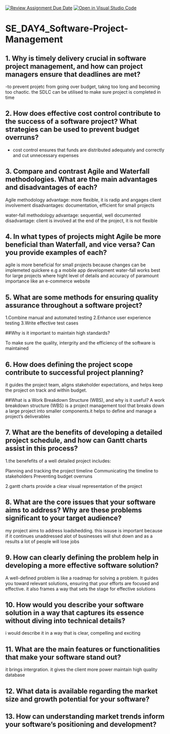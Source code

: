 [![Review Assignment Due Date](https://classroom.github.com/assets/deadline-readme-button-22041afd0340ce965d47ae6ef1cefeee28c7c493a6346c4f15d667ab976d596c.svg)](https://classroom.github.com/a/9pw6JKcu)
[![Open in Visual Studio Code](https://classroom.github.com/assets/open-in-vscode-2e0aaae1b6195c2367325f4f02e2d04e9abb55f0b24a779b69b11b9e10269abc.svg)](https://classroom.github.com/online_ide?assignment_repo_id=18456240&assignment_repo_type=AssignmentRepo)
# SE_DAY4_Software-Project-Management
## 1. Why is timely delivery crucial in software project management, and how can project managers ensure that deadlines are met?
-to prevent projetc from going over budget, takng too long and becoming too chaotic. the SDLC can be utilised to make sure project is completed in time
## 2. How does effective cost control contribute to the success of a software project? What strategies can be used to prevent budget overruns?
 - cost control ensures that funds are distributed adequately and correctly and cut unnecessary expenses
## 3. Compare and contrast Agile and Waterfall methodologies. What are the main advantages and disadvantages of each?

Agile methodology
advantage: more flexible, it is radip and angages client involvement
disadvantages: documentation, efficient for small projects

water-fall methodology
advantage: sequential, well documented
disadvantage: client is involved at the end of the project, it is not flexible

## 4. In what types of projects might Agile be more beneficial than Waterfall, and vice versa? Can you provide examples of each?
agile is more beneficial for small projects because changes can be implemeted quickere e.g a mobile app development
water-fall works best for large projects where hight level of details and accuracy of paramount importance like an e-commerce website

## 5. What are some methods for ensuring quality assurance throughout a software project? 

1.Combine manual and automated testing
2.Enhance user experience testing
3.Write effective test cases

##Why is it important to maintain high standards?

To make sure the quality, intergrity and the efficiency of the software is maintained

## 6. How does defining the project scope contribute to successful project planning? 
it guides the project team, aligns stakeholder expectations, and helps keep the project on track and within budget.

##What is a Work Breakdown Structure (WBS), and why is it useful?
A work breakdown structure (WBS) is a project management tool that breaks down a large project into smaller components.it helps to define and manage a project’s deliverables

## 7. What are the benefits of developing a detailed project schedule, and how can Gantt charts assist in this process?
1.the benefefits of a well detailed project includes:

Planning and tracking the project timeline
Communicating the timeline to stakeholders
Preventing budget overruns

2.gantt charts provide a clear visual representation of the  project

## 8. What are the core issues that your software aims to address? Why are these problems significant to your target audience?
my project aims to address loadshedding. this issuse is important because if it continues unaddressed alot of businesses will shut down and as a results a lot of people will lose jobs 

## 9. How can clearly defining the problem help in developing a more effective software solution?
A well-defined problem is like a roadmap for solving a problem. It guides you toward relevant solutions, ensuring that your efforts are focused and effective.
it also frames a way that sets the stage for effective solutions

## 10. How would you describe your software solution in a way that captures its essence without diving into technical details?
i would describe it in a way that is clear, compelling and exciting 
## 11. What are the main features or functionalities that make your software stand out?
it brings intergration.
it gives the client more power
maintain high quality database 
## 12. What data is available regarding the market size and growth potential for your software?
## 13. How can understanding market trends inform your software’s positioning and development?
